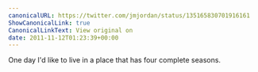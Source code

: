 ```yaml
---
canonicalURL: https://twitter.com/jmjordan/status/135165830701916161
ShowCanonicalLink: true
CanonicalLinkText: View original on
date: 2011-11-12T01:23:39+00:00
---
```

One day I'd like to live in a place that has four complete seasons.